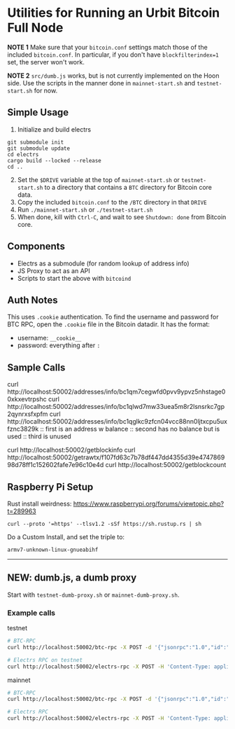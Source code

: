 # Utilities for Running an Urbit Bitcoin Full Node

**NOTE 1**
Make sure that your `bitcoin.conf` settings match those of the included `bitcoin.conf`. In particular, if you don't have `blockfilterindex=1` set, the server won't work.

**NOTE 2**
`src/dumb.js` works, but is not currently implemented on the Hoon side. Use the scripts in the manner done in `mainnet-start.sh` and `testnet-start.sh` for now.

## Simple Usage
1. Initialize and build electrs
```
git submodule init
git submodule update
cd electrs
cargo build --locked --release
cd ..
```
2. Set the `$DRIVE` variable at the top of `mainnet-start.sh` or `testnet-start.sh` to a directory that contains a `BTC` directory for Bitcoin core data.
3. Copy the included `bitcoin.conf` to the `/BTC` directory in that `DRIVE`
4. Run `./mainnet-start.sh` or `./testnet-start.sh`
5. When done, kill with `Ctrl-C`, and wait to see `Shutdown: done` from Bitcoin core.

## Components
* Electrs as a submodule (for random lookup of address info)
* JS Proxy to act as an API
* Scripts to start the above with `bitcoind`

## Auth Notes
This uses `.cookie` authentication. To find the username and password for BTC RPC, open the `.cookie` file in the Bitcoin datadir. It has the format:
* username: `__cookie__`
* password: everything after `:`

## Sample Calls
curl http://localhost:50002/addresses/info/bc1qm7cegwfd0pvv9ypvz5nhstage00xkxevtrpshc
curl http://localhost:50002/addresses/info/bc1qlwd7mw33uea5m8r2lsnsrkc7gp2qynrxsfxpfm
curl http://localhost:50002/addresses/info/bc1qglkc9zfcn04vcc88nn0ljtxcpu5uxfznc3829k
::  first is an address w balance
::  second has no balance but is used
::  third is unused

curl http://localhost:50002/getblockinfo
curl http://localhost:50002/getrawtx/f107fd63c7b78df447dd4355d39e474786998d78ff1c152602fafe7e96c10e4d
curl http://localhost:50002/getblockcount

## Raspberry Pi Setup
Rust install weirdness:
https://www.raspberrypi.org/forums/viewtopic.php?t=289963
```
curl --proto '=https' --tlsv1.2 -sSf https://sh.rustup.rs | sh
```
Do a Custom Install, and set the triple to:
```
armv7-unknown-linux-gnueabihf
```

---------------------------------------------------
## NEW: dumb.js, a dumb proxy
Start with `testnet-dumb-proxy.sh` or `mainnet-dumb-proxy.sh`.

### Example calls

testnet
```bash
# BTC-RPC
curl http://localhost:50002/btc-rpc -X POST -d '{"jsonrpc":"1.0","id":"curltext","method":"getblockchaininfo","params":[]}' -H 'Content-Type: application/json' && echo ""

# Electrs RPC on testnet
curl http://localhost:50002/electrs-rpc -X POST -H 'Content-Type: application/json' -d '{"jsonrpc": "2.0", "id": "get-address-info", "method": "blockchain.scripthash.listunspent", "params": ["34aae877286aa09828803af27ce2315e72c4888efdf74d7d067c975b7c558789"]}' && echo ""
```

mainnet
```bash
# BTC-RPC
curl http://localhost:50002/btc-rpc -X POST -d '{"jsonrpc":"1.0","id":"curltext","method":"getblockchaininfo","params":[]}' -H 'Content-Type: application/json' && echo ""

# Electrs RPC
curl http://localhost:50002/electrs-rpc -X POST -H 'Content-Type: application/json' -d '{"jsonrpc": "2.0", "id": "get-address-info", "method": "blockchain.scripthash.listunspent", "params": ["32259e322cd3a03b39a86160ced01e5aeda3bce36c4958cb0a185baf365ed878"]}' && echo ""
```
